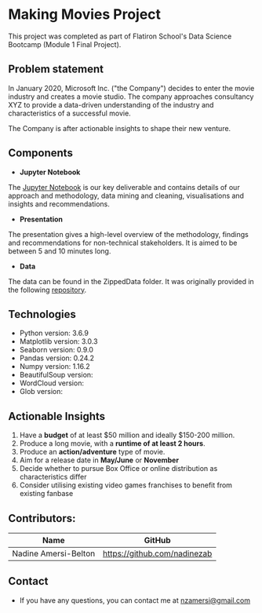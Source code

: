 # Making Movies Project

This project was completed as part of Flatiron School's Data Science Bootcamp (Module 1 Final Project).

## Problem statement
In January 2020, Microsoft Inc. ("the Company") decides to enter the movie industry and creates a movie studio. The company approaches consultancy XYZ to provide a data-driven understanding of the industry and characteristics of a successful movie.

The Company is after actionable insights to shape their new venture.

## Components

* **Jupyter Notebook**

The <a href="https://github.com/nadinezab/making-movies/blob/master/Making%20Movies.ipynb">Jupyter Notebook</a> is our key deliverable and contains details of our approach and methodology, data mining and cleaning, visualisations and insights and recommendations.

* **Presentation**

The presentation gives a high-level overview of the methodology, findings and recommendations for non-technical stakeholders. It is aimed to be between 5 and 10 minutes long.

* **Data**

The data can be found in the ZippedData folder. It was originally provided in the following <a href="https://github.com/learn-co-students/dsc-mod-1-project-v2-1-onl01-dtsc-pt-012120/tree/master/zippedData">repository</a>.

## Technologies
* Python version: 3.6.9
* Matplotlib version: 3.0.3
* Seaborn version: 0.9.0
* Pandas version: 0.24.2
* Numpy version: 1.16.2
* BeautifulSoup version:
* WordCloud version:
* Glob version:

## Actionable Insights

1. Have a **budget** of at least $50 million and ideally $150-200 million.
2. Produce a long movie, with a **runtime of at least 2 hours**.
3. Produce an **action/adventure** type of movie.
4. Aim for a release date in **May/June** or **November**
5. Decide whether to pursue Box Office or online distribution as characteristics differ
6. Consider utilising existing video games franchises to benefit from existing fanbase

## Contributors:

|Name     |  GitHub   |
|---------|-----------------|
|Nadine Amersi-Belton |https://github.com/nadinezab|

## Contact

* If you have any questions, you can contact me at nzamersi@gmail.com
